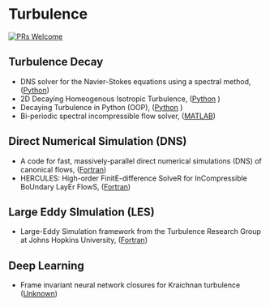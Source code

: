 # Turbulence

[![PRs Welcome](https://img.shields.io/badge/PRs-welcome-brightgreen.svg?style=flat-square)](http://makeapullrequest.com)



## Turbulence Decay
* DNS solver for the Navier-Stokes equations using a spectral method, ([Python](https://github.com/danielhalvorsen/Project_Turbulence_Modelling))
* 2D Decaying Homeogenous Isotropic Turbulence, ([Python](https://github.com/sayin/Pyhton_LES_solver_2D_decaying_trubulence) )
* Decaying Turbulence in Python (OOP), ([Python](https://github.com/marinlauber/2D-Turbulence-Python) )
* Bi-periodic spectral incompressible flow solver, ([MATLAB](http://www.seas.ucla.edu/fluidflow/codes.html))

## Direct Numerical Simulation (DNS)
* A code for fast, massively-parallel direct numerical simulations (DNS) of canonical flows, ([Fortran](https://github.com/p-costa/CaNS))
* HERCULES:  High-order FinitE-difference SolveR for InCompressible BoUndary LayEr FlowS, ([Fortran](https://github.com/friedenhe/hercules))

## Large Eddy SImulation (LES)
* Large-Eddy Simulation framework from the Turbulence Research Group at Johns Hopkins University, ([Fortran](https://github.com/lesgo-jhu/lesgo))


## Deep Learning
* Frame invariant neural network closures for Kraichnan turbulence ([Unknown](https://github.com/surajp92/FI-CNN))


